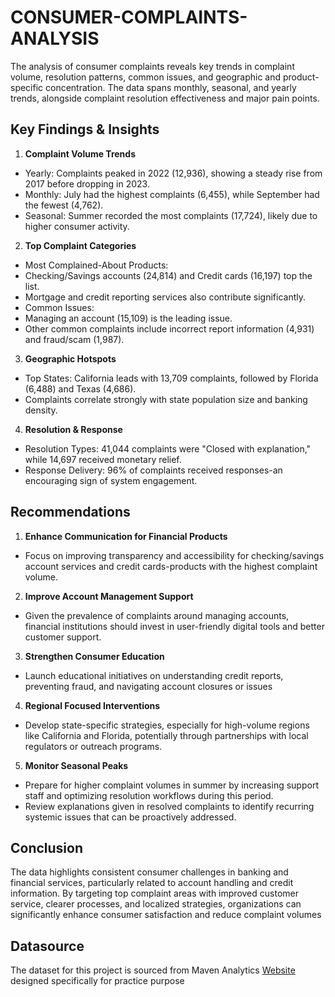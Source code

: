 # CONSUMER-COMPLAINTS-ANALYSIS
The analysis of consumer complaints reveals key trends in complaint volume, resolution patterns, common issues, and geographic and product-specific concentration. The data spans monthly, seasonal, and yearly trends, alongside complaint resolution effectiveness and major pain points.


## Key Findings & Insights

1. **Complaint Volume Trends**
- Yearly: Complaints peaked in 2022 (12,936), showing a steady rise from 2017 before dropping in 2023.
- Monthly: July had the highest complaints (6,455), while September had the fewest (4,762).
- Seasonal: Summer recorded the most complaints (17,724), likely due to higher consumer activity.
    
2. **Top Complaint Categories**
- Most Complained-About Products:
- Checking/Savings accounts (24,814) and Credit cards (16,197) top the list.
- Mortgage and credit reporting services also contribute significantly.
- Common Issues:
- Managing an account (15,109) is the leading issue.
- Other common complaints include incorrect report information (4,931) and fraud/scam (1,987).

3. **Geographic Hotspots**
 - Top States: California leads with 13,709 complaints, followed by Florida (6,488) and Texas (4,686).
 - Complaints correlate strongly with state population size and banking density.

4. **Resolution & Response**
- Resolution Types: 41,044 complaints were "Closed with explanation," while 14,697 received monetary relief.
- Response Delivery: 96% of complaints received responses-an encouraging sign of system engagement.
  

## Recommendations

1. **Enhance Communication for Financial Products**
- Focus on improving transparency and accessibility for checking/savings account services and credit cards-products with the highest complaint volume.

2. **Improve Account Management Support**
-  Given the prevalence of complaints around managing accounts, financial institutions should invest in user-friendly digital tools and better customer support.

3. **Strengthen Consumer Education**
- Launch educational initiatives on understanding credit reports, preventing fraud, and navigating account closures or issues

4. **Regional Focused Interventions**
- Develop state-specific strategies, especially for high-volume regions like California and Florida, potentially through partnerships with local regulators or outreach programs.

5. **Monitor Seasonal Peaks**
- Prepare for higher complaint volumes in summer by increasing support staff and optimizing resolution workflows during this period.
- Review explanations given in resolved complaints to identify recurring systemic issues that can be proactively addressed.


## Conclusion
 The data highlights consistent consumer challenges in banking and financial services, particularly
 related to account handling and credit information. By targeting top complaint areas with improved
 customer service, clearer processes, and localized strategies, organizations can significantly
 enhance consumer satisfaction and reduce complaint volumes


 ## Datasource
 The dataset for this project is sourced  from Maven Analytics [Website](https://app.mavenanalytics.io/datasets?search=Consumer) designed specifically for practice purpose


  

 
 
